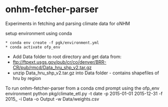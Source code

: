 # onhm-fetcher-parser

Experiments in fetching and parsing  climate data for oNHM

setup environment using conda

	* conda env create -f pgk/environment.yml
	* conda activate ofp_env

	
* Add Data folder to root directory and get data from:
* ftp://ftpext.usgs.gov/pub/cr/co/denver/BRR-CR/pub/rmcd/Data_hru_shp_v2.tar.gz
* unzip Data_hru_shp_v2.tar.gz into Data folder - contains shapefiles of hru by region

To run onhm-fetcher-parser from a conda cmd prompt using the ofp_env environment 
python pkg/climate_etl.py -t date -p 2015-01-01 2015-12-31 -f 2015_ -i Data -o Output -w Data/weights.csv
